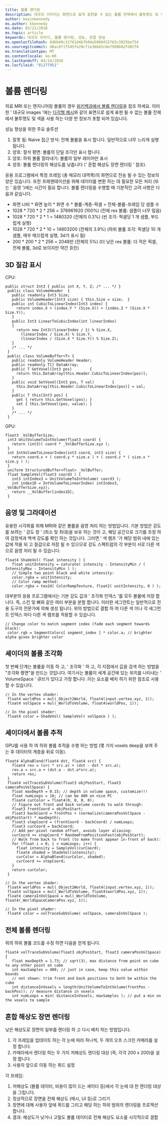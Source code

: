 ```yaml
---
title: 볼륨 렌더링
description: 대규모 이미지는 화면으로 쉽게 표현할 수 없는 볼륨 전체에서 불투명도 및 색이 포함 된 다양 한 정보를 포함 합니다. Windows Mixed Reality 내에서 대규모 이미지를 효율적으로 렌더링 하는 방법에 대해 알아봅니다.
author: kevinkennedy
ms.author: kkennedy
ms.date: 03/21/2018
ms.topic: article
keywords: 대규모 이미지, 볼륨 렌더링, 성능, 혼합 현실
ms.openlocfilehash: 6dbb49c31761d4b7b9da5060d15763c3925be754
ms.sourcegitcommit: d6ac8f1f545fe20cf1e36b83c0e7998b82fd02f8
ms.translationtype: MT
ms.contentlocale: ko-KR
ms.lasthandoff: 04/14/2020
ms.locfileid: "81277951"
---
```

# <a name="volume-rendering"></a>볼륨 렌더링

의료 MRI 또는 엔지니어링 볼륨의 경우 [위키백과에서 볼륨 렌더링](https://en.wikipedia.org/wiki/Volume_rendering)을 참조 하세요. 이러한 ' 대규모 images '에는 [다각형 메시](https://en.wikipedia.org/wiki/Polygon_mesh)와 같이 표면으로 쉽게 표현 될 수 없는 볼륨 전체에서 불투명도 및 색을 사용 하는 다양 한 정보가 포함 되어 있습니다.

성능 향상을 위한 주요 솔루션
1. 잘못 됨: Naive 접근 방식: 전체 볼륨을 표시 합니다. 일반적으로 너무 느리게 실행 됩니다.
2. 양호: 절삭 평면: 볼륨의 단일 조각만 표시 합니다.
3. 양호: 하위 볼륨 잘라내기: 볼륨의 일부 레이어만 표시
4. 양호: 볼륨 렌더링의 해상도를 낮춥니다 (' 혼합 해상도 장면 렌더링 ' 참조).

응용 프로그램에서 특정 프레임 (총 메모리 대역폭)의 화면으로 전송 될 수 있는 정보의 양은 있습니다. 또한 프레젠테이션을 위해 데이터를 변환 하는 데 필요한 모든 처리 (또는 ' 음영 ')에는 시간이 필요 합니다. 볼륨 렌더링을 수행할 때 기본적인 고려 사항은 다음과 같습니다.
* 화면 너비 * 화면 높이 * 화면 수 * 볼륨-계층-픽셀 = 전체-볼륨-프레임 당 샘플 수
* 1028 * 720 * 2 * 256 = 378961920 (100%) (전체 res 볼륨: 샘플이 너무 많음)
* 1028 * 720 * 2 * 1 = 1480320 (전체의 0.3%) (씬 조각: 픽셀당 1 개 샘플, 부드럽게 실행)
* 1028 * 720 * 2 * 10 = 14803200 (전체의 3.9%) (하위 볼륨 조각: 픽셀당 10 개 샘플, 매우 매끄럽게 실행, 3d가 표시 됨)
* 200 * 200 * 2 * 256 = 2048만 (전체의 5%) (더 낮은 res 볼륨: 더 적은 픽셀, 전체 볼륨, 3d로 보이지만 약간 흐린)

## <a name="representing-3d-textures"></a>3D 질감 표시

CPU:

```
public struct Int3 { public int X, Y, Z; /* ... */ }
 public class VolumeHeader  {
   public readonly Int3 Size;
   public VolumeHeader(Int3 size) { this.Size = size;  }
   public int CubicToLinearIndex(Int3 index) {
     return index.X + (index.Y * (Size.X)) + (index.Z * (Size.X * Size.Y));
   }
   public Int3 LinearToCubicIndex(int linearIndex)
   {
     return new Int3((linearIndex / 1) % Size.X,
       (linearIndex / Size.X) % Size.Y,
       (linearIndex / (Size.X * Size.Y)) % Size.Z);
   }
   /* ... */
 }
 public class VolumeBuffer<T> {
   public readonly VolumeHeader Header;
   public readonly T[] DataArray;
   public T GetVoxel(Int3 pos)        {
     return this.DataArray[this.Header.CubicToLinearIndex(pos)];
   }
   public void SetVoxel(Int3 pos, T val)        {
     this.DataArray[this.Header.CubicToLinearIndex(pos)] = val;
   }
   public T this[Int3 pos] {
     get { return this.GetVoxel(pos); }
     set { this.SetVoxel(pos, value); }
   }
   /* ... */
 }
```

GPU:

```
float3 _VolBufferSize;
 int3 UnitVolumeToIntVolume(float3 coord) {
   return (int3)( coord * _VolBufferSize.xyz );
 }
 int IntVolumeToLinearIndex(int3 coord, int3 size) {
   return coord.x + ( coord.y * size.x ) + ( coord.z * ( size.x * size.y ) );
 }
 uniform StructuredBuffer<float> _VolBuffer;
 float SampleVol(float3 coord3 ) {
   int3 intIndex3 = UnitVolumeToIntVolume( coord3 );
   int index1D = IntVolumeToLinearIndex( intIndex3, _VolBufferSize.xyz);
   return __VolBuffer[index1D];
 }
```

## <a name="shading-and-gradients"></a>음영 및 그라데이션

유용한 시각화를 위해 MRI와 같은 볼륨을 음영 처리 하는 방법입니다. 기본 방법은 강도를 보려는 ' 강도 창 ' (최소 및 최대)을 보유 하는 것이 고, 해당 공간으로 크기를 조정 하 여 검정색과 백색 강도를 확인 하는 것입니다. 그러면 ' 색 램프 '가 해당 범위 내에 있는 값에 적용 되 고 질감으로 저장 될 수 있으므로 강도 스펙트럼의 각 부분이 서로 다른 색으로 음영 처리 될 수 있습니다.

```
float4 ShadeVol( float intensity ) {
   float unitIntensity = saturate( intensity - IntensityMin / ( IntensityMax - IntensityMin ) );
   // Simple two point black and white intensity:
   color.rgba = unitIntensity;
   // Color ramp method:
   color.rgba = tex2d( ColorRampTexture, float2( unitIntensity, 0 ) );
```

대부분의 응용 프로그램에서는 기본 강도 값과 ' 조각화 인덱스 '를 모두 볼륨에 저장 합니다. 즉, 스킨 및 뼈와 같은 여러 부분을 분할 합니다. 이러한 세그먼트는 일반적으로 전용 도구의 전문가에 의해 생성 됩니다. 위의 방법으로 결합 하 여 다른 색 이나 각 세그먼트 인덱스 마다 다른 색 램프를 적용할 수 있습니다.

```
// Change color to match segment index (fade each segment towards black):
 color.rgb = SegmentColors[ segment_index ] * color.a; // brighter alpha gives brighter color
```

## <a name="volume-slicing-in-a-shader"></a>셰이더의 볼륨 조각화

첫 번째 단계는 볼륨을 이동 하 고, ' 조각화 ' 하 고, 각 지점에서 값을 검색 하는 방법을 "조각화 평면"을 만드는 것입니다. 여기서는 볼륨이 세계 공간에 있는 위치를 나타내는 ' VolumeSpace ' 큐브가 있다고 가정 합니다 .이는 요소를 배치 하기 위한 참조로 사용할 수 있습니다.

```
// In the vertex shader:
 float4 worldPos = mul(_Object2World, float4(input.vertex.xyz, 1));
 float4 volSpace = mul(_WorldToVolume, float4(worldPos, 1));
```

```
// In the pixel shader:
 float4 color = ShadeVol( SampleVol( volSpace ) );
```

## <a name="volume-tracing-in-shaders"></a>셰이더에서 볼륨 추적

GPU를 사용 하 여 하위 볼륨 추적을 수행 하는 방법 (몇 가지 voxels deep을 보여 주는 후 데이터의 계층을 뒤로 이동).

```
float4 AlphaBlend(float4 dst, float4 src) {
   float4 res = (src * src.a) + (dst - dst * src.a);
   res.a = src.a + (dst.a - dst.a*src.a);
   return res;
 }
 float4 volTraceSubVolume(float3 objPosStart, float3 cameraPosVolSpace) {
   float maxDepth = 0.15; // depth in volume space, customize!!!
   float numLoops = 10; // can be 400 on nice PC
   float4 curColor = float4(0, 0, 0, 0);
   // Figure out front and back volume coords to walk through:
   float3 frontCoord = objPosStart;
   float3 backCoord = frontPos + (normalize(cameraPosVolSpace - objPosStart) * maxDepth);
   float3 stepCoord = (frontCoord - backCoord) / numLoops;
   float3 curCoord = backCoord;
   // Add per-pixel random offset, avoids layer aliasing:
   curCoord += stepCoord * RandomFromPositionFast(objPosStart);
   // Walk from back to front (to make front appear in-front of back):
   for (float i = 0; i < numLoops; i++) {
     float intensity = SampleVol(curCoord);
     float4 shaded = ShadeVol(intensity);
     curColor = AlphaBlend(curColor, shaded);
     curCoord += stepCoord;
   }
   return curColor;
 }
```

```
// In the vertex shader:
 float4 worldPos = mul(_Object2World, float4(input.vertex.xyz, 1));
 float4 volSpace = mul(_WorldToVolume, float4(worldPos.xyz, 1));
 float4 cameraInVolSpace = mul(_WorldToVolume, float4(_WorldSpaceCameraPos.xyz, 1));
```

```
// In the pixel shader:
 float4 color = volTraceSubVolume( volSpace, cameraInVolSpace );
```

## <a name="whole-volume-rendering"></a>전체 볼륨 렌더링

위의 하위 볼륨 코드를 수정 하면 다음을 얻게 됩니다.

```
float4 volTraceSubVolume(float3 objPosStart, float3 cameraPosVolSpace) {
   float maxDepth = 1.73; // sqrt(3), max distance from point on cube to any other point on cube
   int maxSamples = 400; // just in case, keep this value within bounds
   // not shown: trim front and back positions to both be within the cube
   int distanceInVoxels = length(UnitVolumeToIntVolume(frontPos - backPos)); // measure distance in voxels
   int numLoops = min( distanceInVoxels, maxSamples ); // put a min on the voxels to sample
```

## <a name="mixed-resolution-scene-rendering"></a>혼합 해상도 장면 렌더링

낮은 해상도로 장면의 일부를 렌더링 하 고 다시 배치 하는 방법입니다.
1. 각 프레임을 업데이트 하는 각 눈에 따라 하나씩, 두 개의 오프 스크린 카메라를 설정 합니다.
2. 카메라에서 렌더링 하는 두 가지 저해상도 렌더링 대상 (즉, 각각 200 x 200)을 설정 합니다.
3. 사용자 앞으로 이동 하는 쿼드 설정

각 프레임:
1. 저해상도 (볼륨 데이터, 비용이 많이 드는 셰이더 등)에서 각 눈에 대 한 렌더링 대상을 그립니다.
2. 정상적으로 장면을 전체 해상도 (메시, UI 등)로 그리기
3. 장면에 대해 사용자 앞에 쿼드를 그리고 해당 하는 하위 범위의 렌더링을 프로젝션 합니다.
4. 결과: 해상도가 낮거나 고밀도 볼륨 데이터로 전체 해상도 요소를 시각적으로 결합
